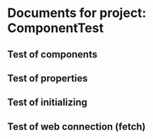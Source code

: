 # Documents for project: ComponentTest

## Test of components

## Test of properties

## Test of initializing

## Test of web connection (fetch)
